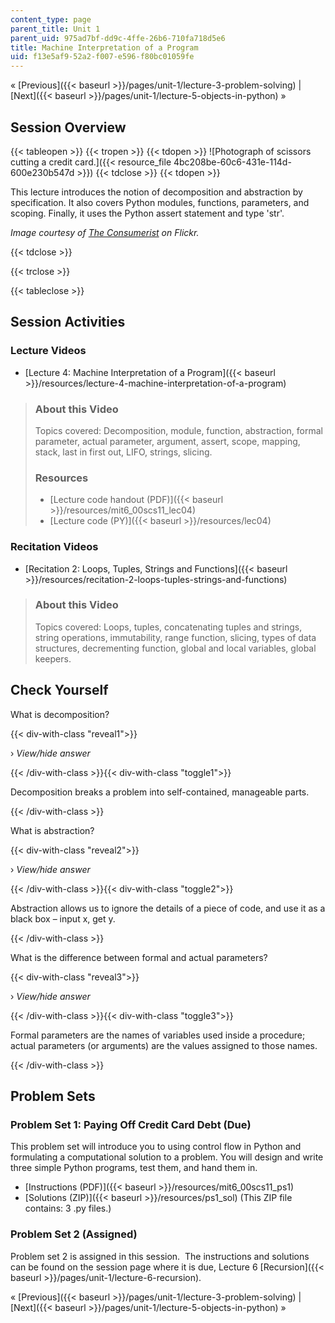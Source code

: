 ```yaml
---
content_type: page
parent_title: Unit 1
parent_uid: 975ad7bf-dd9c-4ffe-26b6-710fa718d5e6
title: Machine Interpretation of a Program
uid: f13e5af9-52a2-f007-e596-f80bc01059fe
---
```


« [Previous]({{< baseurl >}}/pages/unit-1/lecture-3-problem-solving) | [Next]({{< baseurl >}}/pages/unit-1/lecture-5-objects-in-python) »

Session Overview
----------------

{{< tableopen >}}
{{< tropen >}}
{{< tdopen >}}
![Photograph of scissors cutting a credit card.]({{< resource_file 4bc208be-60c6-431e-114d-600e230b547d >}})
{{< tdclose >}}
{{< tdopen >}}


This lecture introduces the notion of decomposition and abstraction by specification. It also covers Python modules, functions, parameters, and scoping. Finally, it uses the Python assert statement and type 'str'.

_Image courtesy of [The Consumerist](http://www.flickr.com/photos/consumerist/4406234952/) on Flickr._


{{< tdclose >}}

{{< trclose >}}

{{< tableclose >}}

Session Activities
------------------

### Lecture Videos

*   [Lecture 4: Machine Interpretation of a Program]({{< baseurl >}}/resources/lecture-4-machine-interpretation-of-a-program)

> ### About this Video
> 
> Topics covered: Decomposition, module, function, abstraction, formal parameter, actual parameter, argument, assert, scope, mapping, stack, last in first out, LIFO, strings, slicing.
> 
> ### Resources
> 
> *   [Lecture code handout (PDF)]({{< baseurl >}}/resources/mit6_00scs11_lec04)
> *   [Lecture code (PY)]({{< baseurl >}}/resources/lec04)

### Recitation Videos

*   [Recitation 2: Loops, Tuples, Strings and Functions]({{< baseurl >}}/resources/recitation-2-loops-tuples-strings-and-functions)

> ### About this Video
> 
> Topics covered: Loops, tuples, concatenating tuples and strings, string operations, immutability, range function, slicing, types of data structures, decrementing function, global and local variables, global keepers.

Check Yourself
--------------

What is decomposition?

{{< div-with-class "reveal1">}}

› _View/hide answer_

{{< /div-with-class >}}{{< div-with-class "toggle1">}}

Decomposition breaks a problem into self-contained, manageable parts.

{{< /div-with-class >}}

What is abstraction?

{{< div-with-class "reveal2">}}

› _View/hide answer_

{{< /div-with-class >}}{{< div-with-class "toggle2">}}

Abstraction allows us to ignore the details of a piece of code, and use it as a black box – input x, get y.

{{< /div-with-class >}}

What is the difference between formal and actual parameters?

{{< div-with-class "reveal3">}}

› _View/hide answer_

{{< /div-with-class >}}{{< div-with-class "toggle3">}}

Formal parameters are the names of variables used inside a procedure; actual parameters (or arguments) are the values assigned to those names.

{{< /div-with-class >}}

Problem Sets
------------

### Problem Set 1: Paying Off Credit Card Debt (Due)

This problem set will introduce you to using control flow in Python and formulating a computational solution to a problem. You will design and write three simple Python programs, test them, and hand them in.

*   [Instructions (PDF)]({{< baseurl >}}/resources/mit6_00scs11_ps1)
*   [Solutions (ZIP)]({{< baseurl >}}/resources/ps1_sol) (This ZIP file contains: 3 .py files.)

### Problem Set 2 (Assigned)

Problem set 2 is assigned in this session.  The instructions and solutions can be found on the session page where it is due, Lecture 6 [Recursion]({{< baseurl >}}/pages/unit-1/lecture-6-recursion).

« [Previous]({{< baseurl >}}/pages/unit-1/lecture-3-problem-solving) | [Next]({{< baseurl >}}/pages/unit-1/lecture-5-objects-in-python) »